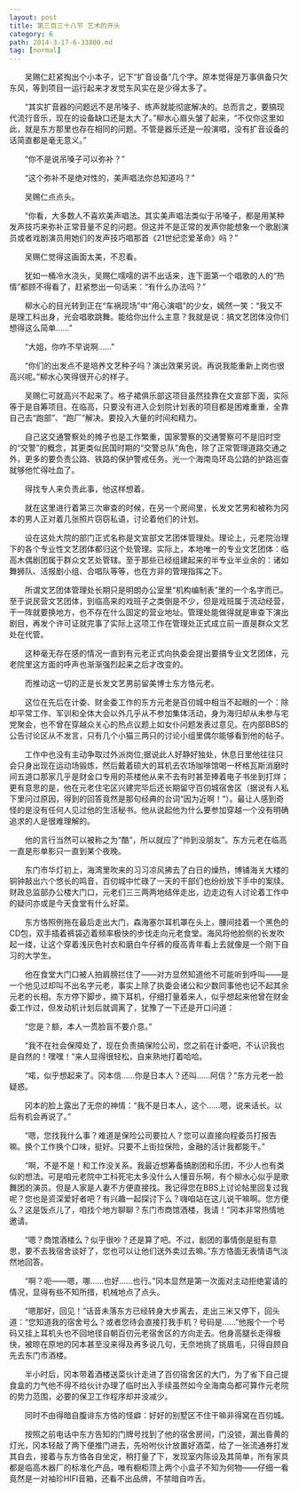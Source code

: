 ```yaml
---
layout: post
title: 第三百三十八节 艺术的开头
category: 6
path: 2014-3-17-6-33800.md
tag: [normal]
---
```


　　吴赐仁赶紧掏出个小本子，记下“扩音设备”几个字。原本觉得是万事俱备只欠东风，等到项目一运行起来才发觉东风实在是少得太多了。

　　“其实扩音器的问题远不是吊嗓子、练声就能彻底解决的。总而言之，要搞现代流行音乐，现在的设备缺口还是太大了。”柳水心眉头皱了起来，“不仅你这里如此，就是东方那里也存在相同的问题。不管是器乐还是一般演唱，没有扩音设备的话简直都是毫无意义。”

　　“你不是说吊嗓子可以弥补？”

　　“这个弥补不是绝对性的，美声唱法你总知道吗？”

　　吴赐仁点点头。

　　“你看，大多数人不喜欢美声唱法。其实美声唱法类似于吊嗓子，都是用某种发声技巧来弥补正常音量不足的问题。但这并不是正常的发声你能想象一个歌剧演员或者戏剧演员用她们的发声技巧唱那首《21世纪恋爱革命》吗？”

　　吴赐仁觉得这画面太美，不忍看。

　　犹如一桶冷水浇头，吴赐仁嚅嚅的讲不出话来，连下面第一个唱歌的人的“热情”都顾不得看了，赶紧憋出一句话来：“有什么办法吗？”

　　柳水心的目光转到正在“车祸现场”中“用心演唱”的少女，嫣然一笑：“我又不是理工科出身，光会唱歌跳舞。能给你出什么主意？我就是说：搞文艺团体没你们想得这么简单……”

　　“大姐，你咋不早说啊……”

　　“你们的出发点不是培养文艺种子吗？演出效果另说。再说我能重新上岗也很高兴呢。”柳水心笑得很开心的样子。

　　吴赐仁可就高兴不起来了。格子裙俱乐部这项目虽然挂靠在文宣部下面，实际等于是自筹项目。在临高，只要没有进入企划院计划表的项目都是困难重重，全靠自己去“跑部”、“跑厂”解决。要投入大量的时间和精力。

　　自己这交通警察处的摊子也是工作繁重，国家警察的交通警察可不是旧时空的“交警”的概念，其更类似民国时期的“交警总队”角色，除了正常管理道路交通之外，更多的要负责公路、铁路的保护警戒任务。光一个海南岛环岛公路的护路巡查就够他忙得吐血了。

　　得找专人来负责此事，他这样想着。

　　就在这里进行着第三次审查的时候，在另一个房间里，长发文艺男和被称为冈本的男人正对着几张照片窃窃私语，讨论着他们的计划。

　　设在这处大院的部门正式名称是文宣部文艺团体管理处。理论上，元老院治理下的各个专业性文艺团体都归这个处管理。实际上，本地唯一的专业文艺团体：临高木偶剧团属于群众文艺处管辖。至于那些已经组建起来的半专业半业余的：诸如舞狮队、活报剧小组、合唱队等等，也在方非的管理指挥之下。

　　所谓文艺团体管理处长期只是明朗办公室里“机构编制表”里的一个名字而已。至于说民营文艺团体，到临高来的戏班子之类倒是不少，但是戏班属于流动经营，干一阵就要换地方，也不存在什么固定的营业地址。管理处能做得就是审查下演出剧目，再发个许可证就完事了实际上这项工作在管理处正式成立前一直是群众文艺处在代管。

　　这种毫无存在感的情况一直到有元老正式向执委会提出要搞专业文艺团体，元老院里这方面的呼声也渐渐强烈起来之后才改变的。

　　而推动这一切的正是长发文艺男前留美博士东方恪元老。

　　这位在先后在计委、财金委工作的东方元老是百仞城中相当不起眼的一个：除却平常工作、军训和全体大会以外几乎从不参加集体活动，身为海归却从未参与宅党聚会，也不曾在穿越众关心的热点议题上如女仆问题发表过意见。在内部BBS的公告讨论区从不发言，只有几个小猫三两只的讨论小组里偶尔能够看到他的帖子。

　　工作中也没有主动争取过外派岗位;据说此人好静好独处，休息日里他往往只会只身出现在运动场锻炼，然后戴着硕大的耳机去农场咖啡馆喝一杯格瓦斯消磨时间五道口那家几乎是财金口专用的茶楼他从来不去有时甚至捧着电子书坐到打烊；更有意思的是，他在元老住宅区兴建完毕后还长期留守百仞城宿舍区（据说有人私下里问过原因，得到的回答竟然是那句经典的台词“因为近啊！”）。最让人感到奇怪的是没有任何人见过他的生活秘书。他从说起他为什么要参加穿越一个没有明确追求的人是很难理解的。

　　他的言行当然可以被称之为“酷”，所以就应了“帅到没朋友”。东方元老在临高一直是形单影只一直到某个夜晚。

　　东门市华灯初上，海湾里吹来的习习凉风拂去了白日的燥热，博铺海关大楼的铜钟敲出六个悠长的鸣音，百仞城中忙碌了一天的干部们也纷纷放下手中的案牍。财政总监部办公楼大门口，元老们三三两两地结伴走出，边走边有人讨论着工作中的疑问亦或是今天食堂有什么好菜。

　　东方恪照例拖在最后走出大门，森海塞尔耳机罩在头上，腰间挂着一个黑色的CD包，双手插着裤袋迈着频率极快的步伐走向元老食堂。海风将他脸侧的长发吹起一缕，让这个穿着浅灰色衬衣和磨白牛仔裤的瘦高青年看上去就像是一个刚下自习的大学生。

　　他在食堂大门口被人拍肩膀拦住了——对方显然知道他不可能听到呼叫——是一个他见过却叫不出名字元老，事实上除了执委会诸公和少数同事他也记不起其余元老的长相。东方停下脚步，摘下耳机，仔细打量着来人，似乎想起来他曾在财金委工作过，但发动机计划后就调离了，犹豫了一下还是开口问道：

　　“您是？额，本人一贯脸盲不要介意。”

　　“我不在社会保障处了，现在负责搞保险公司，您之前在计委吧，不认识我也是自然的！嘿嘿！”来人显得很轻松，自来熟地打着哈哈。

　　“喏，似乎想起来了。冈本信……你是日本人？还叫……阿信？”东方元老一脸疑惑。

　　冈本的脸上露出了无奈的神情：“我不是日本人，这个……嗯，说来话长。以后有机会再说了。”

　　“嗯，您找我什么事？难道是保险公司要拉人？您可以直接向程委员打报告嘛。换个工作换个口味，挺好。只要不上街拉保险，金融的活计我都能干。”

　　“啊，不是不是！和工作没关系。我最近想筹备搞剧团和乐团，不少人也有类似的想法。可是咱元老院中工科死宅太多没什么人懂音乐啊，有个柳水心似乎是歌舞团的演员。但是人家是人妻不方便直接找。我记得您在BBS上讨论帖里回复过我呢？您也是资深爱好者吧？有兴趣一起探讨下么？嗨咱站在这儿说干嘛啊。您方便么？这是饭点儿了，咱找个地方聊聊？东门市商馆酒楼，我请！”冈本非常热情地邀请。

　　“嗯？商馆酒楼么？似乎很吵？还是算了吧。不过，剧团的事情倒是挺有意思，要不去我宿舍谈好了，您也可以让他们送外卖过去嘛。”东方恪面无表情语气淡然地回答。

　　“啊？呃——嗯，哪……也好……也行。”冈本显然是第一次面对主动拒绝宴请的情况，显得有些不知所措，机械地点了点头。

　　“嗯那好，回见！”话音未落东方已经转身大步离去，走出三米又停下，回头道：“您知道我的宿舍号么？或者您待会直接打我手机？号码是……”他报个一个号码又挂上耳机头也不回地径自朝百仞元老宿舍区的方向走去。他身高腿长走得极快，被晾在原地的冈本甚至没来得及再多说几句，无奈地挑了挑眉毛，只得自顾自先去东门市酒楼。

　　半小时后，冈本带着酒楼送菜伙计走进了百仞宿舍区的大门，为了省下自己提食盒的力气他不得不给伙计办理了临时出入手续虽然如今全海南岛都可算作元老院的势力范围，必要的保卫工作程序却并没减少。

　　同时不由得暗自腹诽东方恪的怪癖：好好的别墅区不住干嘛非得窝在百仞城。

　　按照之前电话中东方告知的门牌号找到了他的宿舍房间，门没锁，漏出昏黄的灯光，冈本轻敲了两下便推门进去，先吩咐伙计放置好酒菜，给了一张流通券打发其自去，接着与东方恪各自坐定，稍打量了下，发现室内陈设及其简单，所有家具都是临高木器厂的标准化产品，唯有橱柜顶上两个小盒子不知为何物——仔细一看竟然是一对袖珍HIFI音箱，还看不出品牌，不禁暗自咋舌。
